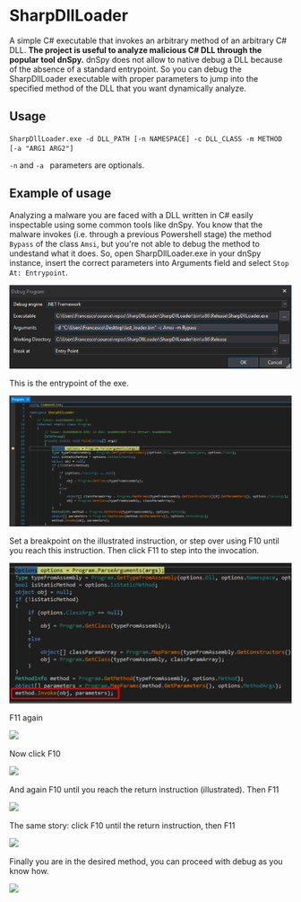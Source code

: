 # SharpDllLoader
A simple C# executable that invokes an arbitrary method of an arbitrary C# DLL. **The project is useful to analyze malicious C# DLL through the popular tool dnSpy.** dnSpy does not allow to native debug a DLL because of the absence of a standard entrypoint. So you can debug the SharpDllLoader executable with proper parameters to jump into the specified method of the DLL that you want dynamically analyze.

## Usage

`SharpDllLoader.exe -d DLL_PATH [-n NAMESPACE] -c DLL_CLASS -m METHOD [-a "ARG1 ARG2"]`

`-n` and `-a ` parameters are optionals. 

## Example of usage
Analyzing a malware you are faced with a DLL written in C# easily inspectable using some common tools like dnSpy. You know that the malware invokes (i.e. through a previous Powershell stage) the method `Bypass` of the class `Amsi`, but you're not able to debug the method to undestand what it does.
So, open SharpDllLoader.exe in your dnSpy instance, insert the correct parameters into Arguments field and select `Stop At: Entrypoint`.

[![](https://github.com/hexfati/SharpDllLoader/raw/master/images/1.PNG)](https://github.com/hexfati/SharpDllLoader/raw/master/images/1.PNG)

This is the entrypoint of the exe.

[![](https://github.com/hexfati/SharpDllLoader/raw/master/images/2.PNG)](https://github.com/hexfati/SharpDllLoader/raw/master/images/2.PNG)

Set a breakpoint on the illustrated instruction, or step over using F10 until you reach this instruction. Then click F11 to step into the invocation.

[![](https://github.com/hexfati/SharpDllLoader/raw/master/images/3.PNG)](https://github.com/hexfati/SharpDllLoader/raw/master/images/3.PNG)

F11 again

[![](https://github.com/hexfati/SharpDllLoader/raw/master/images/4.PNG)](https://github.com/hexfati/SharpDllLoader/raw/master/images/4.PNG)

Now click F10

[![](https://github.com/hexfati/SharpDllLoader/raw/master/images/5.PNG)](https://github.com/hexfati/SharpDllLoader/raw/master/images/5.PNG)

And again F10 until you reach the return instruction (illustrated). Then F11

[![](https://github.com/hexfati/SharpDllLoader/raw/master/images/6.PNG)](https://github.com/hexfati/SharpDllLoader/raw/master/images/6.PNG)

The same story: click F10 until the return instruction, then F11

[![](https://github.com/hexfati/SharpDllLoader/raw/master/images/8.PNG)](https://github.com/hexfati/SharpDllLoader/raw/master/images/8.PNG)

Finally you are in the desired method, you can proceed with debug as you know how.

[![](https://github.com/hexfati/SharpDllLoader/raw/master/images/9.PNG)](https://github.com/hexfati/SharpDllLoader/raw/master/images/9.PNG)
